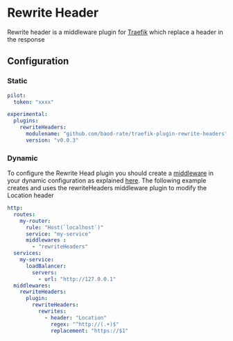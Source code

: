 # Rewrite Header

Rewrite header is a middleware plugin for [Traefik](https://traefik.io) which replace a header in the response

## Configuration

### Static

```yaml
pilot:
  token: "xxxx"

experimental:
  plugins:
    rewriteHeaders:
      modulename: "github.com/baod-rate/traefik-plugin-rewrite-headers"
      version: "v0.0.3"
```

### Dynamic

To configure the Rewrite Head plugin you should create a [middleware](https://docs.traefik.io/middlewares/overview/) in your dynamic configuration as explained [here](https://docs.traefik.io/middlewares/overview/). 
The following example creates and uses the rewriteHeaders middleware plugin to modify the Location header

```yaml
http:
  routes:
    my-router:
      rule: "Host(`localhost`)"
      service: "my-service"
      middlewares : 
        - "rewriteHeaders"
  services:
    my-service:
      loadBalancer:
        servers:
          - url: "http://127.0.0.1"
  middlewares:
    rewriteHeaders:
      plugin:
        rewriteHeaders:
          rewrites:
            - header: "Location"
              regex: "^http://(.+)$"
              replacement: "https://$1"
```
